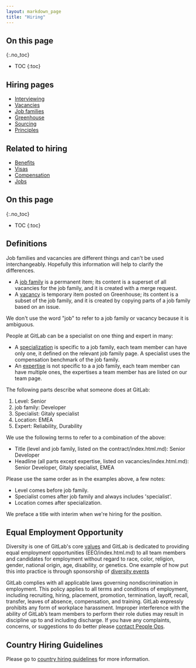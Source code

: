 ```yaml
---
layout: markdown_page
title: "Hiring"
---
```


## On this page
{:.no_toc}

- TOC
{:toc}

## Hiring pages

- [Interviewing](https://github.com/daijapan/test/tree/master/hiring/interviewing/index.html.md)
- [Vacancies](https://github.com/daijapan/test/tree/master/hiring/vacancies/index.html.md)
- [Job families](https://github.com/daijapan/test/tree/master/hiring/job-families/index.html.md)
- [Greenhouse](https://github.com/daijapan/test/tree/master/hiring/greenhouse/index.html.md)
- [Sourcing](https://github.com/daijapan/test/tree/master/hiring/sourcing/index.html.md)
- [Principles](https://github.com/daijapan/test/tree/master/hiring/principles/index.html.md)

## Related to hiring

- [Benefits](https://github.com/daijapan/test/tree/master/benefits/index.html.md)
- [Visas](https://github.com/daijapan/test/tree/master/people-operations/visas/index.html.md)
- [Compensation](https://github.com/daijapan/test/tree/master/people-operations/global-compensation/index.html.md)
- [Jobs](/jobs/index.html.md)

## On this page
{:.no_toc}

- TOC
{:toc}

## Definitions

Job families and vacancies are different things and can't be used interchangeably. Hopefully this information will help to clarify the differences.

- A [job family](/job-families/index.html.md) is a permanent item; its content is a superset of all vacancies for the job family, and it is created with a merge request.
- A [vacancy](https://github.com/daijapan/test/tree/master/hiring/vacancies/index.html.md) is temporary item posted on Greenhouse; its content is a subset of the job family, and it is created by copying parts of a job family based on an issue.

We don't use the word "job" to refer to a job family or vacancy because it is ambiguous.

People at GitLab can be a specialist on one thing and expert in many:

- A [specialization](/team/structure/#specialist/index.html.md) is specific to a job family, each team member can have only one, it defined on the relevant job family page. A specialist uses the compensation benchmark of the job family.
- An [expertise](/team/structure/#expert/index.html.md) is not specific to a a job family, each team member can have multiple ones, the expertises a team member has are listed on our team page.

The following parts describe what someone does at GitLab:

1. Level: Senior
1. job family: Developer
1. Specialist: Gitaly specialist
1. Location: EMEA
1. Expert: Reliability, Durability

We use the following terms to refer to a combination of the above:

- Title (level and job family, listed on the contract/index.html.md): Senior Developer
- Headline (all parts except expertise, listed on vacancies/index.html.md): Senior Developer, Gitaly specialist, EMEA

Please use the same order as in the examples above, a few notes:

- Level comes before job family.
- Specialist comes after job family and always includes 'specialist'.
- Location comes after specialization.

We preface a title with interim when we're hiring for the position.

## Equal Employment Opportunity

 Diversity is one of GitLab's core [values](https://github.com/daijapan/test/tree/master/values/index.html.md) and
 GitLab is dedicated to providing equal employment opportunities (EEO/index.html.md) to all team members
 and candidates for employment without regard to race, color, religion, gender,
 national origin, age, disability, or genetics. One example of how put this into practice
 is through sponsorship of [diversity events](/2016/03/24/sponsorship-update/index.html.md)

 GitLab complies with all applicable laws governing nondiscrimination in employment. This policy applies to all terms and conditions of employment, including recruiting, hiring, placement, promotion, termination, layoff, recall, transfer,
 leaves of absence, compensation, and training. GitLab expressly prohibits any form of workplace harassment.
 Improper interference with the ability of GitLab’s team members to perform their role duties
 may result in discipline up to and including discharge. If you have any complaints, concerns,
 or suggestions to do better please [contact People Ops](https://github.com/daijapan/test/tree/master/people-operations/#reach-peopleops/index.html.md).

## Country Hiring Guidelines

Please go to [country hiring guidelines](/jobs/faq/#country-hiring-guidelines/index.html.md) for more information.
